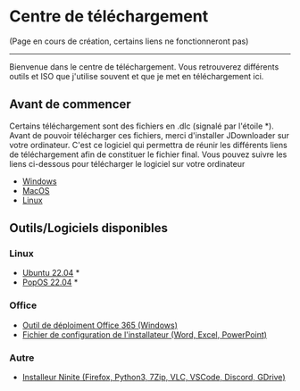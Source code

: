 # Centre de téléchargement

(Page en cours de création, certains liens ne fonctionneront pas)

------

Bienvenue dans le centre de téléchargement. Vous retrouverez différents outils et ISO que j'utilise souvent et que je met en téléchargement ici. 

## Avant de commencer

Certains téléchargement sont des fichiers en .dlc (signalé par l'étoile *). Avant de pouvoir télécharger ces fichiers, merci d'installer JDownloader sur votre ordinateur. C'est ce logiciel qui permettra de réunir les différents liens de téléchargement afin de constituer le fichier final. Vous pouvez suivre les liens ci-dessous pour télécharger le logiciel sur votre ordinateur

- [Windows](https://jdownloader.org/dl?v=101)
- [MacOS](https://mega.nz/file/GBUViKCI#ZVG9zQihMykqZ4SvAFEVZ4-DzK5FBQINReLM9zlPCe4)
- [Linux](https://mega.nz/#!bZtTnSDL!nVnOHuT8LMvvB9EuXp1nrEvjKjzQ6lSRShKkyGNRYPo)

## Outils/Logiciels disponibles

### Linux

- [Ubuntu 22.04](https://s3.louis.software/dw/linux/ubuntu2204.dlc) *
- [PopOS 22.04](https://s3.louis.software/dw/linux/popos2204.dlc) *

### Office

- [Outil de déploiment Office 365 (Windows)](https://s3.louis.software/dw/office/officesetup.exe)
- [Fichier de configuration de l'installateur (Word, Excel, PowerPoint)](http://s3.louis.software/dw/office/officeperso.xml)

### Autre

- [Installeur Ninite (Firefox, Python3, 7Zip, VLC, VSCode, Discord, GDrive)](https://cdn.discordapp.com/attachments/1004819283496415282/1004819360919080962/ninite.exe)
